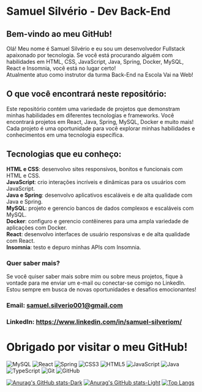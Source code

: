 # Samuel Silvério - Dev Back-End 

## Bem-vindo ao meu GitHub! 

Olá! Meu nome é Samuel Silvério e eu sou um desenvolvedor Fullstack apaixonado por tecnologia. Se você está procurando alguém com habilidades em HTML, CSS, JavaScript, Java, Spring, Docker, MySQL, React e Insomnia, você está no lugar certo!<br>
Atualmente atuo como instrutor da turma Back-End na Escola Vai na Web!

## O que você encontrará neste repositório: <br>
Este repositório contém uma variedade de projetos que demonstram minhas habilidades em diferentes tecnologias e frameworks. Você encontrará projetos em React, Java, Spring, MySQL, Docker e muito mais! Cada projeto é uma oportunidade para você explorar minhas habilidades e conhecimentos em uma tecnologia específica.

## Tecnologias que eu conheço: <br>
**HTML e CSS**: desenvolvo sites responsivos, bonitos e funcionais com HTML e CSS. <br>
**JavaScript**: crio interações incríveis e dinâmicas para os usuários com JavaScript. <br>
**Java e Spring**: desenvolvo aplicativos escaláveis e de alta qualidade com Java e Spring. <br>
**MySQL**: projeto e gerencio bancos de dados complexos e escaláveis com MySQL. <br>
**Docker**: configuro e gerencio contêineres para uma ampla variedade de aplicações com Docker. <br>
**React**: desenvolvo interfaces de usuário responsivas e de alta qualidade com React. <br>
**Insomnia**: testo e depuro minhas APIs com Insomnia. <br>
### Quer saber mais? <br>
Se você quiser saber mais sobre mim ou sobre meus projetos, fique à vontade para me enviar um e-mail ou conectar-se comigo no LinkedIn. Estou sempre em busca de novas oportunidades e desafios emocionantes!

### Email: samuel.silverio001@gmail.com

### LinkedIn: https://www.linkedin.com/in/samuel-silveriom/

# Obrigado por visitar o meu GitHub!

![MySQL](https://img.shields.io/badge/mysql-%2300f.svg?style=for-the-badge&logo=mysql&logoColor=white)
![React](https://img.shields.io/badge/react-%2320232a.svg?style=for-the-badge&logo=react&logoColor=%2361DAFB)
![Spring](https://img.shields.io/badge/spring-%236DB33F.svg?style=for-the-badge&logo=spring&logoColor=white)
![CSS3](https://img.shields.io/badge/css3-%231572B6.svg?style=for-the-badge&logo=css3&logoColor=white)
![HTML5](https://img.shields.io/badge/html5-%23E34F26.svg?style=for-the-badge&logo=html5&logoColor=white)
![JavaScript](https://img.shields.io/badge/javascript-%23323330.svg?style=for-the-badge&logo=javascript&logoColor=%23F7DF1E)
![Java](https://img.shields.io/badge/java-%23ED8B00.svg?style=for-the-badge&logo=java&logoColor=white)
![TypeScript](https://img.shields.io/badge/typescript-%23007ACC.svg?style=for-the-badge&logo=typescript&logoColor=white)
![Git](https://img.shields.io/badge/git-%23F05033.svg?style=for-the-badge&logo=git&logoColor=white)
![GitHub](https://img.shields.io/badge/github-%23121011.svg?style=for-the-badge&logo=github&logoColor=white)


[![Anurag's GitHub stats-Dark](https://github-readme-stats.vercel.app/api?username=Samuel-prata&show_icons=true&theme=dark#gh-dark-mode-only)](https://github.com/Samuel-prata/github-readme-stats#gh-dark-mode-only)
[![Anurag's GitHub stats-Light](https://github-readme-stats.vercel.app/api?username=Samuel-prata&show_icons=true&theme=default#gh-light-mode-only)](https://github.com/Samuel-prata/github-readme-stats#gh-light-mode-only)
[![Top Langs](https://github-readme-stats.vercel.app/api/top-langs/?username=Samuel-prata)](https://github.com/Samuel-prata/github-readme-stats)

